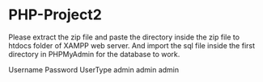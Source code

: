 # PHP-Project2

Please extract the zip file and paste the directory inside the zip file to htdocs folder of XAMPP web server. And import the sql file inside the first directory in PHPMyAdmin for the database to work.

  Username        Password        UserType
  admin           admin           admin
